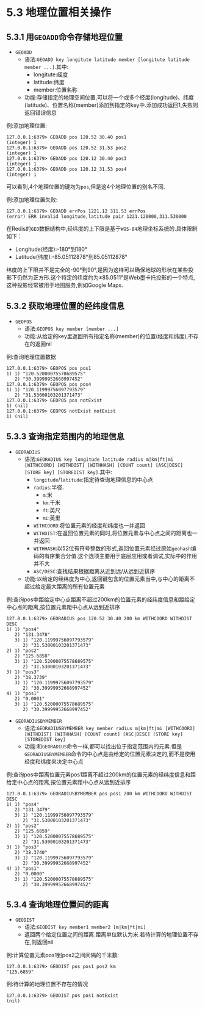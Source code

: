 # 5.3 地理位置相关操作

## 5.3.1 用`GEOADD`命令存储地理位置

- `GEOADD`
	- 语法:`GEOADD key longitute latitude member [longitute latitude member ...]`.其中:
		- longitute:经度
		- latitude:纬度
		- member:位置名称
	- 功能:存储指定的地理空间位置,可以将一个或多个经度(longitude)、纬度(latitude)、位置名称(member)添加到指定的key中.添加成功返回1,失败则返回错误信息

例:添加地理位置:

```
127.0.0.1:6379> GEOADD pos 120.52 30.40 pos1
(integer) 1
127.0.0.1:6379> GEOADD pos 120.52 31.53 pos2
(integer) 1
127.0.0.1:6379> GEOADD pos 120.12 30.40 pos3
(integer) 1
127.0.0.1:6379> GEOADD pos 120.12 31.53 pos4
(integer) 1
```

可以看到,4个地理位置的键均为`pos`,但是这4个地理位置的别名不同.

例:添加地理位置失败:

```
127.0.0.1:6379> GEOADD errPos 1221.12 311.53 errPos
(error) ERR invalid longitude,latitude pair 1221.120000,311.530000
```

在Redis的`GEO`数据结构中,经纬度的上下限是基于`WGS-84`地理坐标系统的.具体限制如下：

- Longitude(经度):-180°到180°
- Latitude(纬度):-85.05112878°到85.05112878°

纬度的上下限并不是完全的-90°到90°,是因为这样可以确保地球的形状在某些投影下仍然为正方形.这个特定的纬度约为±85.0511°是Web墨卡托投影的一个特点,这种投影经常被用于地图服务,例如Google Maps.

## 5.3.2 获取地理位置的经纬度信息

- `GEOPOS`
	- 语法:`GEOPOS key member [member ...]`
	- 功能:从给定的key里返回所有指定名称(member)的位置(经度和纬度),不存在的返回nil

例:查询地理位置数据

```
127.0.0.1:6379> GEOPOS pos pos1
1) 1) "120.52000075578689575"
   2) "30.39999952668997452"
127.0.0.1:6379> GEOPOS pos pos4
1) 1) "120.11999756097793579"
   2) "31.53000103201371473"
127.0.0.1:6379> GEOPOS pos notExist
1) (nil)
127.0.0.1:6379> GEOPOS notExist notExist
1) (nil)
```

## 5.3.3 查询指定范围内的地理信息

- `GEORADIUS`
	- 语法:`GEORADIUS key longitude latitude radius m|km|ft|mi [WITHCOORD] [WITHDIST] [WITHHASH] [COUNT count] [ASC|DESC] [STORE key] [STOREDIST key]`.其中:
		- `longitude`/`latitude`:指定待查询地理信息的中心点
		- `radius`:半径.
			- `m`:米
			- `km`:千米
			- `ft`:英尺
			- `mi`:英里
		- `WITHCOORD`:将位置元素的经度和纬度也一并返回
		- `WITHDIST`:在返回位置元素的同时,将位置元素与中心点之间的距离也一并返回
		- `WITHHASH`:以52位有符号整数的形式,返回位置元素经过原始`geohash`编码的有序集合分值.这个选项主要用于底层应用或者调试,实际中的作用并不大
		- `ASC/DESC`:查找结果根据距离从近到远/从远到近排序
	- 功能:以给定的经纬度为中心,返回键包含的位置元素当中,与中心的距离不超过给定最大距离的所有位置元素

例:查询pos中距给定中心点距离不超过200km的位置元素的经纬度信息和距给定中心点的距离,按位置元素距中心点从远到近排序

```
127.0.0.1:6379> GEORADIUS pos 120.52 30.40 200 km WITHCOORD WITHDIST DESC
1) 1) "pos4"
   2) "131.3478"
   3) 1) "120.11999756097793579"
      2) "31.53000103201371473"
2) 1) "pos2"
   2) "125.6858"
   3) 1) "120.52000075578689575"
      2) "31.53000103201371473"
3) 1) "pos3"
   2) "38.3739"
   3) 1) "120.11999756097793579"
      2) "30.39999952668997452"
4) 1) "pos1"
   2) "0.0001"
   3) 1) "120.52000075578689575"
      2) "30.39999952668997452"
```

- `GEORADIUSBYMEMBER`
	- 语法:`GEORADIUSBYMEMBER key member radius m|km|ft|mi [WITHCOORD] [WITHDIST] [WITHHASH] [COUNT count] [ASC|DESC] [STORE key] [STOREDIST key]`
	- 功能:和`GEORADIUS`命令一样,都可以找出位于指定范围内的元素.但是`GEORADIUSBYMEMBER`命令的中心点是由给定的位置元素决定的,而不是使用经度和纬度来决定中心点

例:查询pos中距离位置元素pos1距离不超过200km的位置元素的经纬度信息和距给定中心点的距离,按位置元素距中心点从远到近排序

```
127.0.0.1:6379> GEORADIUSBYMEMBER pos pos1 200 km WITHCOORD WITHDIST DESC
1) 1) "pos4"
   2) "131.3479"
   3) 1) "120.11999756097793579"
      2) "31.53000103201371473"
2) 1) "pos2"
   2) "125.6859"
   3) 1) "120.52000075578689575"
      2) "31.53000103201371473"
3) 1) "pos3"
   2) "38.3740"
   3) 1) "120.11999756097793579"
      2) "30.39999952668997452"
4) 1) "pos1"
   2) "0.0000"
   3) 1) "120.52000075578689575"
      2) "30.39999952668997452"
```

## 5.3.4 查询地理位置间的距离

- `GEODIST`
	- 语法:`GEODIST key member1 member2 [m|km|ft|mi]`
	- 返回两个给定位置之间的距离.距离单位默认为米.若待计算的地理位置不存在,则返回nil

例:计算位置元素pos1到pos2之间间隔的千米数:

```
127.0.0.1:6379> GEODIST pos pos1 pos2 km
"125.6859"
```

例:待计算的地理位置不存在的情况

```
127.0.0.1:6379> GEODIST pos pos1 notExist
(nil)
```
